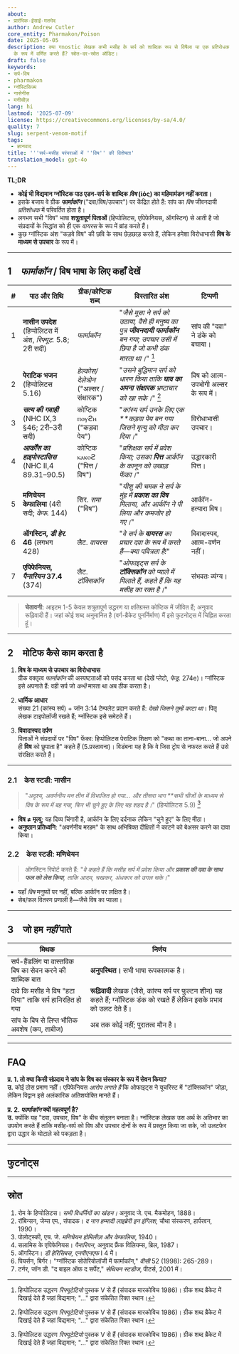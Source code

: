 ```yaml
---
about:
- प्रारंभिक-ईसाई-मतभेद
author: Andrew Cutler
core_entity: Pharmakon/Poison
date: 2025-05-05
description: क्या गnostic लेखक कभी मसीह के सर्प को शाब्दिक रूप से विषैला या एक प्रतिरोधक
  के रूप में वर्णित करते हैं? स्रोत-दर-स्रोत ऑडिट।
draft: false
keywords:
- सर्प-विष
- pharmakon
- ग्नॉस्टिसिज्म
- नासेनीस
- मनीचीज़
lang: hi
lastmod: '2025-07-09'
license: https://creativecommons.org/licenses/by-sa/4.0/
quality: 7
slug: serpent-venom-motif
tags:
 - ज्ञानवाद
title: '''सर्प-मसीह परंपराओं में ''विष'' की विशेषता'
translation_model: gpt-4o
---
```


**TL;DR**

- **कोई भी विद्यमान ग्नॉस्टिक पाठ एडन-सर्प के शाब्दिक *विष* (ἰός) का महिमामंडन नहीं करता।**
- इसके बजाय वे ग्रीक **_फार्माकॉन_** ("दवा/विष/उपचार") पर केंद्रित होते हैं: सांप का *विष* जीवनदायी *प्रतिशोधक* में परिवर्तित होता है।
- लगभग सभी "विष" भाषा **शत्रुतापूर्ण पिताओं** (हिप्पोलिटस, एपिफेनियस, ऑगस्टिन) से आती है जो संप्रदायों के सिद्धांत को ही एक *वायरस* के रूप में ब्रांड करते हैं।
- कुछ ग्नॉस्टिक अंश "कड़वे विष" की छवि के साथ छेड़छाड़ करते हैं, लेकिन हमेशा विरोधाभासी **विष के माध्यम से उपचार** के रूप में।

---

## 1 *फार्माकॉन* / विष भाषा के लिए कहाँ देखें

| # | पाठ और तिथि | ग्रीक/कोप्टिक शब्द | विस्तारित अंश | टिप्पणी |
|---|---|---|---|---|
| 1 | **नासीन उपदेश** (हिप्पोलिटस में अंश, *रिफ्यूट.* 5.8; 2री सदी) | _फार्माकॉन_ | "*जैसे मूसा ने सर्प को उठाया, वैसे ही मनुष्य का पुत्र **जीवनदायी फार्माकॉन** बन गया; उपचार उसी में छिपा है जो कभी डंक मारता था।*" [^1] | सांप की "दवा" ने डंके को बचाया। |
| 2 | **पेराटिक भजन** (हिप्पोलिटस 5.16) | _हेल्कोस/देलेत्रोन_ ("अल्सर / संक्षारक") | "*उसने बुद्धिमान सर्प को धारण किया ताकि **घाव का अपना संक्षारक** भ्रष्टाचार को खा सके।*" [^1] | विष को आत्म-उपभोगी अल्सर के रूप में। |
| 3 | **_सत्य की गवाही_** (NHC IX,3 §46; 2री–3री सदी) | कोप्टिक ⲡⲟⲩϩⲏ ("कड़वा पेय") | "*कांस्य सर्प उनके लिए एक **कड़वा पेय बन गया जिसने मृत्यु को मीठा कर दिया।*" | विरोधाभासी उपचार। |
| 4 | **_आर्कोंस का हाइपोस्टासिस_** (NHC II,4 89.31–90.5) | कोप्टिक ⲕⲁⲕⲟϩ ("पित्त / विष") | "*प्रशिक्षक सर्प में प्रवेश किया; उसका **पित्त** आर्कॉन के कानून को उखाड़ फेंका।*" | उद्धारकारी पित्त। |
| 5 | **मणिचेयन केफालिया** (4री सदी; *केफ.* 144) | सिर. _समा_ ("विष") | "*यीशु की चमक ने सर्प के मुंह में **प्रकाश का विष** मिलाया, और आर्कॉन ने पी लिया और कमजोर हो गए।*" | आर्कॉन-हत्यारा विष। |
| 6 | **ऑगस्टिन, _डी हेर._ 46** (लगभग 428) | लैट. _वायरस_ | "*वे सर्प के **वायरस** का प्रचार दवा के रूप में करते हैं—क्या पवित्रता है!*" | विवादास्पद, आत्म-वर्णन नहीं। |
| 7 | **एपिफेनियस, _पैनारियन_ 37.4** (374) | लैट. _टॉक्सिकॉन_ | "*ओफाइट्स सर्प के **टॉक्सिकॉन** को प्याले में मिलाते हैं, कहते हैं कि यह मसीह का रक्त है।*" | संभवतः व्यंग्य। |

> **चेतावनी:** आइटम 1-5 केवल शत्रुतापूर्ण उद्धरण या क्षतिग्रस्त कोप्टिक में जीवित हैं; अनुवाद रूढ़िवादी हैं। जहां कोई शब्द अनुमानित है (वर्ग-ब्रैकेट पुनर्निर्माण) मैं इसे फुटनोट्स में चिह्नित करता हूं।

---

## 2 मोटिफ कैसे काम करता है

1. **विष के माध्यम से उपचार का विरोधाभास**  
   ग्रीक वक्तृत्व *फार्माकॉन* की अस्पष्टताओं को पसंद करता था (देखें प्लेटो, *फेड्र.* 274e)। ग्नॉस्टिक इसे अपनाते हैं: वही सर्प जो *कभी* मारता था अब ठीक करता है।

2. **धार्मिक आधार**  
   संख्या 21 (कांस्य सर्प) + जॉन 3:14 टेम्पलेट प्रदान करते हैं: _देखो जिसने तुम्हें काटा था_। पितृ लेखक टाइपोलॉजी रखते हैं; ग्नॉस्टिक इसे समेटते हैं।

3. **विवादास्पद दर्पण**  
   पिताओं ने संप्रदायों पर "विष" फेंका: हिप्पोलिटस पेराटिक शिक्षण को "कथा का ताना-बाना… जो अपने ही **विष** को छुपाता है" कहते हैं (5.प्रस्तावना)। विडंबना यह है कि वे जिस ट्रोप से नफरत करते हैं उसे संरक्षित करते हैं।

---

### 2.1 केस स्टडी: नासीन

> "*अदृश्य, अवर्णनीय मन तीन में विभाजित हो गया… और तीसरा भाग **सभी चीजों के माध्यम से विष के रूप में बह गया, फिर भी चुने हुए के लिए यह शहद है।*" (हिप्पोलिटस 5.9) [^1]

- **विष ≠ मृत्यु**; यह दिव्य चिंगारी है, आर्कॉन के लिए दर्दनाक लेकिन "चुने हुए" के लिए मीठा।
- **अनुष्ठान प्रतिध्वनि**: "अवर्णनीय मरहम" के साथ अभिषिक्त दीक्षितों ने काटने को बेअसर करने का दावा किया।

### 2.2 केस स्टडी: मणिचेयन

> ऑगस्टिन रिपोर्ट करते हैं: "*वे कहते हैं कि मसीह सर्प में प्रवेश किया और **प्रकाश की दवा के साथ फल को लेस किया**, ताकि आदम, चखकर, अंधकार को उगल सके।*"

- यहाँ *विष* मनुष्यों पर नहीं, बल्कि आर्कॉन पर लक्षित है।
- सेब/फल वितरण प्रणाली है—जैसे विष का प्याला।

---

## 3 जो हम *नहीं* पाते

| मिथक | निर्णय |
|------|---------|
| सर्प-हैंडलिंग या वास्तविक विष का सेवन करने की शाब्दिक बात | **अनुपस्थित।** सभी भाषा रूपकात्मक है। |
| दावे कि मसीह ने विष "हटा दिया" ताकि सर्प हानिरहित हो गया | **रूढ़िवादी** लेखक (जैसे, कांस्य सर्प पर फुल्टन शीन) यह कहते हैं; ग्नॉस्टिक डंक को रखते हैं लेकिन इसके प्रभाव को उलट देते हैं। |
| सांप के विष से लिप्त भौतिक अवशेष (कप, ताबीज) | अब तक कोई नहीं; पुरातत्व मौन है। |

---

## FAQ

**प्र. 1. तो क्या किसी संप्रदाय ने सांप के विष का संस्कार के रूप में सेवन किया?**  
**उ.** कोई ठोस प्रमाण नहीं। एपिफेनियस *आरोप लगाते हैं* कि ओफाइट्स ने यूचरिस्ट में "टॉक्सिकॉन" जोड़ा, लेकिन विद्वान इसे अलंकारिक अतिशयोक्ति मानते हैं।

**प्र. 2. *फार्माकॉन* क्यों महत्वपूर्ण है?**  
**उ.** क्योंकि यह "दवा, उपचार, विष" के बीच संतुलन बनाता है। ग्नॉस्टिक लेखक उस अर्थ के अतिभार का उपयोग करते हैं ताकि मसीह-सर्प को विष और उपचार दोनों के रूप में प्रस्तुत किया जा सके, जो उलटफेर द्वारा उद्धार के घोटाले को पकड़ता है।

---

## फुटनोट्स

[^1]: हिप्पोलिटस उद्धरण *रिफ्यूटेटियो* पुस्तक V से हैं (संपादक मारकोविच 1986)। ग्रीक शब्द ब्रैकेट में दिखाई देते हैं जहां विद्यमान; "…" द्वारा संकेतित रिक्त स्थान। 
[^2]: कोप्टिक पाठ रॉबिन्सन, *नाग हम्मादी लाइब्रेरी* (चौथा संस्करण) का अनुसरण करते हैं। लिप्यंतरण सामान्यीकृत। 
[^3]: मणिचेयन अंश एच. जे. पोलोट्स्की, *केफालिया डेर लेहरर* (1940), पृष्ठ 144 में। 

---

## स्रोत

1. रोम के हिप्पोलिटस। *सभी विधर्मियों का खंडन।* अनुवाद जे. एच. मैकमोहन, 1888। 
2. रॉबिन्सन, जेम्स एम., संपादक। *द नाग हम्मादी लाइब्रेरी इन इंग्लिश*, चौथा संस्करण, हार्परवन, 1990। 
3. पोलोट्स्की, एच. जे. *मणिचेयन होमिलीज़ और केफालिया*, 1940। 
4. सलामिस के एपिफेनियस। *पैनारियन*, अनुवाद फ्रैंक विलियम्स, ब्रिल, 1987। 
5. ऑगस्टिन। *डी हेरिसिबस*, *एनपीएनएफ* I 4 में। 
6. पियर्सन, बिर्गर। "ग्नॉस्टिक सोतेरियोलॉजी में फार्माकॉन," *वीसी* 52 (1998): 265-289। 
7. टर्नर, जॉन डी. "द बाइल ऑफ द सर्पेंट," *सेथियन स्टडीज*, पीटर्स, 2001 में।